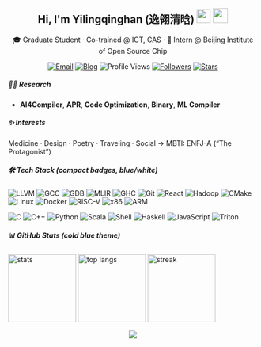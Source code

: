 <h2 align="center">Hi, I'm Yilingqinghan (逸翎清晗) <img src="https://raw.githubusercontent.com/MartinHeinz/MartinHeinz/master/wave.gif" width="28"/> <img width="30" height="30" src="https://www.16personalities.com/static/images/personality-types/avatars/enfj-protagonist-male.svg?v=3"></h2>

<p align="center">
  🎓 Graduate Student · Co-trained @ ICT, CAS · 🏢 Intern @ Beijing Institute of Open Source Chip
</p>

<p align="center">
  <a href="mailto:yangzi.research@outlook.com"><img alt="Email" src="https://img.shields.io/badge/Email-0A66C2?logo=microsoftoutlook&logoColor=white&style=flat-square"></a>
  <a href="https://yangzi.world/blog/index.html"><img alt="Blog" src="https://img.shields.io/badge/Blog-1f6feb?logo=firefoxbrowser&logoColor=white&style=flat-square"></a>
  <img alt="Profile Views" src="https://komarev.com/ghpvc/?username=yilingqinghan&style=flat-square&color=1f6feb">
  <a href="https://github.com/yilingqinghan?tab=followers"><img alt="Followers" src="https://img.shields.io/github/followers/yilingqinghan?style=flat-square&color=1f6feb"></a>
  <a href="https://github.com/yilingqinghan?tab=repositories"><img alt="Stars" src="https://img.shields.io/github/stars/yilingqinghan?affiliations=OWNER%2CCOLLABORATOR&style=flat-square&color=1f6feb"></a>
</p>

##### 👨‍🔬 Research
- **AI4Compiler**, **APR**, **Code Optimization**, **Binary**, **ML Compiler**

##### ✨ Interests
Medicine · Design · Poetry · Traveling · Social → MBTI: ENFJ-A (“The Protagonist”)



##### 🛠 Tech Stack (compact badges, blue/white)

<!-- 工具/框架（按你的要求，小尺寸 flat-square，尽量使用官方 logo；没有就用文字徽章） -->
<p>
  <!-- 编译/工具链 -->
  <img src="https://img.shields.io/badge/LLVM-262D3A?logo=llvm&logoColor=white&style=flat-square" alt="LLVM"/>
  <img src="https://img.shields.io/badge/GCC-1f6feb?style=flat-square" alt="GCC"/>
  <img src="https://img.shields.io/badge/GDB-1f6feb?style=flat-square" alt="GDB"/>
  <img src="https://img.shields.io/badge/MLIR-1f6feb?style=flat-square" alt="MLIR"/>
  <img src="https://img.shields.io/badge/GHC-1f6feb?style=flat-square" alt="GHC"/>
  <img src="https://img.shields.io/badge/Git-0A66C2?logo=git&logoColor=white&style=flat-square" alt="Git"/>
  <img src="https://img.shields.io/badge/React-0A66C2?logo=react&logoColor=white&style=flat-square" alt="React"/>
  <img src="https://img.shields.io/badge/Hadoop-0A66C2?logo=apachehadoop&logoColor=white&style=flat-square" alt="Hadoop"/>
  <img src="https://img.shields.io/badge/CMake-0A66C2?logo=cmake&logoColor=white&style=flat-square" alt="CMake"/>
  <img src="https://img.shields.io/badge/Linux-0A66C2?logo=linux&logoColor=white&style=flat-square" alt="Linux"/>
  <img src="https://img.shields.io/badge/Docker-0A66C2?logo=docker&logoColor=white&style=flat-square" alt="Docker"/>
  <img src="https://img.shields.io/badge/RISC--V-1f6feb?logo=riscv&logoColor=white&style=flat-square" alt="RISC-V"/>
  <img src="https://img.shields.io/badge/x86-1f6feb?style=flat-square" alt="x86"/>
  <img src="https://img.shields.io/badge/ARM-0A66C2?logo=arm&logoColor=white&style=flat-square" alt="ARM"/>
</p>

<!-- 语言 -->
<p>
  <img src="https://img.shields.io/badge/C-1f6feb?logo=c&logoColor=white&style=flat-square" alt="C"/>
  <img src="https://img.shields.io/badge/C%2B%2B-1f6feb?logo=cplusplus&logoColor=white&style=flat-square" alt="C++"/>
  <img src="https://img.shields.io/badge/Python-1f6feb?logo=python&logoColor=white&style=flat-square" alt="Python"/>
  <img src="https://img.shields.io/badge/Scala-1f6feb?logo=scala&logoColor=white&style=flat-square" alt="Scala"/>
  <img src="https://img.shields.io/badge/Shell-1f6feb?logo=gnubash&logoColor=white&style=flat-square" alt="Shell"/>
  <img src="https://img.shields.io/badge/Haskell-1f6feb?logo=haskell&logoColor=white&style=flat-square" alt="Haskell"/>
  <img src="https://img.shields.io/badge/JavaScript-1f6feb?logo=javascript&logoColor=white&style=flat-square" alt="JavaScript"/>
  <img src="https://img.shields.io/badge/Triton-1f6feb?style=flat-square" alt="Triton"/>
</p>



##### 📊 GitHub Stats (cold blue theme)

<!-- 通过自定义色值把主题统一成冷色（透明背景 + 蓝白），避免 tokyo night -->
<p>
  <img height="137" alt="stats"
       src="https://github-readme-stats.vercel.app/api?username=yilingqinghan&show_icons=true&hide_title=true&hide_border=true&bg_color=00000000&title_color=0A66C2&text_color=1f6feb&icon_color=58a6ff" />
  <img height="137" alt="top langs"
       src="https://github-readme-stats.vercel.app/api/top-langs/?username=yilingqinghan&layout=compact&hide_border=true&bg_color=00000000&title_color=0A66C2&text_color=1f6feb" />
  <img height="137" alt="streak"
       src="https://streak-stats.demolab.com?user=yilingqinghan&hide_border=true&background=FFFFFF00&ring=0A66C2&fire=1f6feb&currStreakLabel=0A66C2&sideNums=1f6feb&sideLabels=0A66C2&dates=1f6feb"/>
</p>
<div align="center">
  <img src="https://github-profile-trophy.vercel.app/?username=yilingqinghan&theme=algolia&no-frame=true&no-bg=true&row=1&column=9&margin-w=10&margin-h=10&title=Commits,Issues,Contributions,Repositories,Stars,MultiLanguage,Experience,Achievement,Joined" />
</div>





